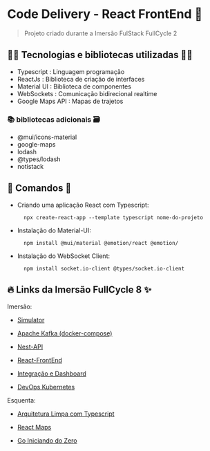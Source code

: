 # Code Delivery - React FrontEnd 🚀

> Projeto criado durante a Imersão FulStack FullCycle 2

## 👨‍💻 Tecnologias e bibliotecas utilizadas 👩‍💻

- Typescript : Linguagem programação
- ReactJs : Biblioteca de criação de interfaces
- Material UI : Biblioteca de componentes
- WebSockets : Comunicação bidirecional realtime
- Google Maps API : Mapas de trajetos

### 📚 bibliotecas adicionais 🗃️

- @mui/icons-material
- google-maps
- lodash
- @types/lodash
- notistack

## 📖 Comandos 📃

- Criando uma aplicação React com Typescript:

        npx create-react-app --template typescript nome-do-projeto

- Instalação do Material-UI:

        npm install @mui/material @emotion/react @emotion/

- Instalação do WebSocket Client:

        npm install socket.io-client @types/socket.io-client

## 🔥 Links da Imersão FullCycle 8 ✨

Imersão:

- [Simulator](https://github.com/rodolfoHOk/fullcycle.imersaofsfc2/tree/main/simulator)

- [Apache Kafka (docker-compose)](https://github.com/rodolfoHOk/fullcycle.imersaofsfc2/tree/main/apache-kafka)

- [Nest-API](https://github.com/rodolfoHOk/fullcycle.imersaofsfc2/tree/main/nest-api)

- [React-FrontEnd](https://github.com/rodolfoHOk/fullcycle.imersaofsfc2/tree/main/react-frontend)

- [Integração e Dashboard](https://github.com/rodolfoHOk/fullcycle.imersaofsfc2/tree/main/kafka-with-connect)

- [DevOps Kubernetes](https://github.com/rodolfoHOk/fullcycle.imersaofsfc2/tree/main/k8s)

Esquenta: 

- [Arquitetura Limpa com Typescript](https://github.com/rodolfoHOk/fullcycle.typescrit-clean-arch)

- [React Maps](https://github.com/rodolfoHOk/fullcycle.react-maps)

- [Go Iniciando do Zero](https://github.com/rodolfoHOk/fullcycle.go-init-from-zero)
